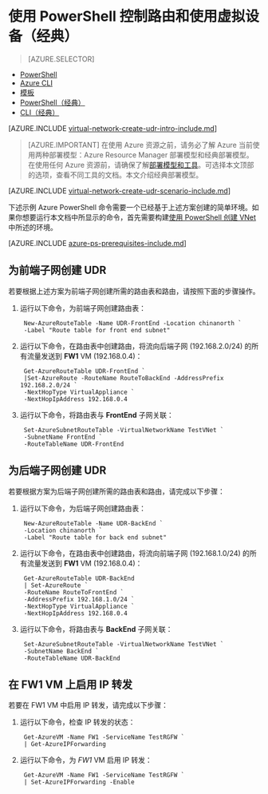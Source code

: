 <properties
    pageTitle="使用 PowerShell 控制路由和使用虚拟设备（Azure）"
    description="了解如何使用 PowerShell 控制 VNet 中的路由 | 经典"
    services="virtual-network"
    documentationcenter="na"
    author="jimdial"
    manager="carmonm"
    editor=""
    tags="azure-service-management" />  

<tags
    ms.assetid="d8d07c16-cbe5-4536-acd6-870269346fe3"
    ms.service="virtual-network"
    ms.devlang="na"
    ms.topic="article"
    ms.tgt_pltfrm="na"
    ms.workload="infrastructure-services"
    ms.date="02/02/2016"
    wacn.date="12/26/2016"
    ms.author="jdial" />

# 使用 PowerShell 控制路由和使用虚拟设备（经典）
> [AZURE.SELECTOR]
- [PowerShell](/documentation/articles/virtual-network-create-udr-arm-ps/)
- [Azure CLI](/documentation/articles/virtual-network-create-udr-arm-cli/)
- [模板](/documentation/articles/virtual-network-create-udr-arm-template/)
- [PowerShell（经典）](/documentation/articles/virtual-network-create-udr-classic-ps/)
- [CLI（经典）](/documentation/articles/virtual-network-create-udr-classic-cli/)

[AZURE.INCLUDE [virtual-network-create-udr-intro-include.md](../../includes/virtual-network-create-udr-intro-include.md)]

> [AZURE.IMPORTANT]
在使用 Azure 资源之前，请务必了解 Azure 当前使用两种部署模型：Azure Resource Manager 部署模型和经典部署模型。在使用任何 Azure 资源前，请确保了解[部署模型和工具](/documentation/articles/resource-manager-deployment-model/)。可选择本文顶部的选项，查看不同工具的文档。本文介绍经典部署模型。
> 

[AZURE.INCLUDE [virtual-network-create-udr-scenario-include.md](../../includes/virtual-network-create-udr-scenario-include.md)]

下述示例 Azure PowerShell 命令需要一个已经基于上述方案创建的简单环境。如果你想要运行本文档中所显示的命令，首先需要构建[使用 PowerShell 创建 VNet](/documentation/articles/virtual-networks-create-vnet-classic-netcfg-ps/) 中所述的环境。

[AZURE.INCLUDE [azure-ps-prerequisites-include.md](../../includes/azure-ps-prerequisites-include.md)]

## 为前端子网创建 UDR
若要根据上述方案为前端子网创建所需的路由表和路由，请按照下面的步骤操作。

1. 运行以下命令，为前端子网创建路由表：

        New-AzureRouteTable -Name UDR-FrontEnd -Location chinanorth `
        -Label "Route table for front end subnet"

2. 运行以下命令，在路由表中创建路由，将流向后端子网 (192.168.2.0/24) 的所有流量发送到 **FW1** VM (192.168.0.4)：

        Get-AzureRouteTable UDR-FrontEnd `
        |Set-AzureRoute -RouteName RouteToBackEnd -AddressPrefix 192.168.2.0/24 `
        -NextHopType VirtualAppliance `
        -NextHopIpAddress 192.168.0.4

3. 运行以下命令，将路由表与 **FrontEnd** 子网关联：

        Set-AzureSubnetRouteTable -VirtualNetworkName TestVNet `
        -SubnetName FrontEnd `
        -RouteTableName UDR-FrontEnd

## 为后端子网创建 UDR
若要根据方案为后端子网创建所需的路由表和路由，请完成以下步骤：

1. 运行以下命令，为后端子网创建路由表：

        New-AzureRouteTable -Name UDR-BackEnd `
        -Location chinanorth `
        -Label "Route table for back end subnet"

2. 运行以下命令，在路由表中创建路由，将流向前端子网 (192.168.1.0/24) 的所有流量发送到 **FW1** VM (192.168.0.4)：

        Get-AzureRouteTable UDR-BackEnd
        | Set-AzureRoute `
        -RouteName RouteToFrontEnd `
        -AddressPrefix 192.168.1.0/24 `
        -NextHopType VirtualAppliance `
        -NextHopIpAddress 192.168.0.4

3. 运行以下命令，将路由表与 **BackEnd** 子网关联：

        Set-AzureSubnetRouteTable -VirtualNetworkName TestVNet `
        -SubnetName BackEnd `
        -RouteTableName UDR-BackEnd

## 在 FW1 VM 上启用 IP 转发

若要在 FW1 VM 中启用 IP 转发，请完成以下步骤：

1. 运行以下命令，检查 IP 转发的状态：

        Get-AzureVM -Name FW1 -ServiceName TestRGFW `
        | Get-AzureIPForwarding

2. 运行以下命令，为 *FW1* VM 启用 IP 转发：

        Get-AzureVM -Name FW1 -ServiceName TestRGFW `
        | Set-AzureIPForwarding -Enable

<!---HONumber=Mooncake_1219_2016-->